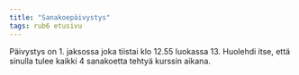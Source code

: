 ```yaml
---
title: "Sanakoepäivystys"
tags: rub6 etusivu
---
```


Päivystys on 1. jaksossa joka tiistai klo 12.55 luokassa 13. Huolehdi itse, että sinulla tulee kaikki 4 sanakoetta tehtyä kurssin aikana.
